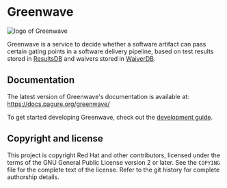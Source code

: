 # Greenwave

![logo of Greenwave](https://pagure.io/greenwave/raw/master/f/logo.png)

Greenwave is a service to decide whether a software artifact can pass certain 
gating points in a software delivery pipeline, based on test results stored in 
[ResultsDB](https://pagure.io/taskotron/resultsdb) and waivers stored in 
[WaiverDB](https://pagure.io/waiverdb).

## Documentation

The latest version of Greenwave's documentation is available at:
https://docs.pagure.org/greenwave/

To get started developing Greenwave, check out the
[development guide](docs/dev-guide.rst).

## Copyright and license

This project is copyright Red Hat and other contributors, licensed under the
terms of the GNU General Public License version 2 or later. See the `COPYING`
file for the complete text of the license. Refer to the git history for
complete authorship details.
